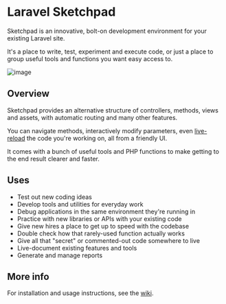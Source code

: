 # Laravel Sketchpad

Sketchpad is an innovative, bolt-on development environment for your existing Laravel site.

It's a place to write, test, experiment and execute code, or just a place to group useful tools and functions you want easy access to.

![image](https://cloud.githubusercontent.com/assets/132681/24509000/14ee5b96-155d-11e7-95ed-7712a32dceb6.png)


## Overview

Sketchpad provides an alternative structure of controllers, methods, views and assets, with automatic routing and many other features.

You can navigate methods, interactively modify parameters, even [live-reload](https://github.com/davestewart/laravel-sketchpad-reload) the code you're working on, all from a friendly UI.

It comes with a bunch of useful tools and PHP functions to make getting to the end result clearer and faster.
## Uses

- Test out new coding ideas
- Develop tools and utilities for everyday work
- Debug applications in the same environment they're running in 
- Practice with new libraries or APIs with your existing code
- Give new hires a place to get up to speed with the codebase
- Double check how that rarely-used function actually works
- Give all that "secret" or commented-out code somewhere to live 
- Live-document existing features and tools
- Generate and manage reports


## More info

For installation and usage instructions, see the [wiki](https://github.com/davestewart/laravel-sketchpad/wiki).

